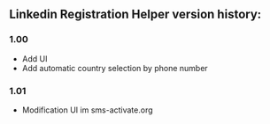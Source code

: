 ## Linkedin Registration Helper version history:
### 1.00 
- Add UI 
- Add automatic country selection by phone number

### 1.01
- Modification UI im sms-activate.org 


